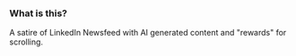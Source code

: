 ### What is this?

A satire of LinkedIn Newsfeed with AI generated content and "rewards" for scrolling.